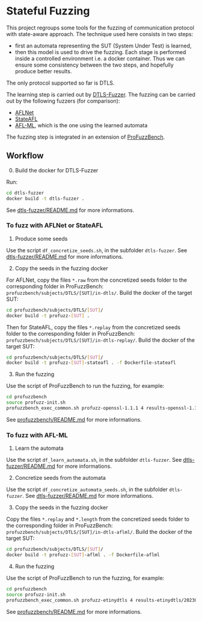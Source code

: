 # Stateful Fuzzing

This project regroups some tools for the fuzzing of communication protocol with state-aware approach.
The technique used here consists in two steps:
 - first an automata representing the SUT (System Under Test) is learned,
 - then this model is used to drive the fuzzing.
Each stage is performed inside a controlled environment i.e. a docker container.
Thus we can ensure some consistency between the two steps, and hopefully produce better results.

The only protocol supported so far is DTLS.

The learning step is carried out by [DTLS-Fuzzer](https://github.com/assist-project/dtls-fuzzer).
The fuzzing can be carried out by the following fuzzers (for comparison):
 - [AFLNet](https://github.com/aflnet/aflnet)
 - [StateAFL](https://github.com/stateafl/stateafl)
 - [AFL-ML](https://github.com/remiparrot/aflnet), which is the one using the learned automata

The fuzzing step is integrated in an extension of [ProFuzzBench](https://github.com/profuzzbench/profuzzbench).


## Workflow

0. Build the docker for DTLS-Fuzzer

Run:
```sh
cd dtls-fuzzer
docker build -t dtls-fuzzer .
```
See [dtls-fuzzer/README.md](https://github.com/remiparrot/stateful-fuzzing/blob/main/dtls-fuzzer/README.md) for more informations.

### To fuzz with AFLNet or StateAFL

1. Produce some seeds

Use the script `df_concretize_seeds.sh`, in the subfolder `dtls-fuzzer`.
See [dtls-fuzzer/README.md](https://github.com/remiparrot/stateful-fuzzing/blob/main/dtls-fuzzer/README.md) for more informations.

2. Copy the seeds in the fuzzing docker

For AFLNet, copy the files `*.raw` from the concretized seeds folder to the corresponding folder in ProFuzzBench: `profuzzbench/subjects/DTLS/[SUT]/in-dtls/`.
Build the docker of the target SUT:
```sh
cd profuzzbench/subjects/DTLS/[SUT]/
docker build -t profuzz-[SUT] .
```
Then for StateAFL, copy the files `*.replay` from the concretized seeds folder to the corresponding folder in ProFuzzBench: `profuzzbench/subjects/DTLS/[SUT]/in-dtls-replay/`.
Build the docker of the target SUT:
```sh
cd profuzzbench/subjects/DTLS/[SUT]/
docker build -t profuzz-[SUT]-stateafl . -f Dockerfile-stateafl
```

3. Run the fuzzing

Use the script of ProFuzzBench to run the fuzzing, for example:
```sh
cd profuzzbench
source profuzz-init.sh
profuzzbench_exec_common.sh profuzz-openssl-1.1.1 4 results-openssl-1.1.1/20230629/ aflnet out-openssl-aflnet "-P DTLS12 -D 10000 -q 3 -s 3 -E -K -R -W 20 -m none -t 1000+" 172800 5
```
See [profuzzbench/README.md](https://github.com/remiparrot/stateful-fuzzing/blob/main/profuzzbench/README.md) for more informations.

### To fuzz with AFL-ML

1. Learn the automata

Use the script `df_learn_automata.sh`, in the subfolder `dtls-fuzzer`.
See [dtls-fuzzer/README.md](https://github.com/remiparrot/stateful-fuzzing/blob/main/dtls-fuzzer/README.md) for more informations.

2. Concretize seeds from the automata

Use the script `df_concretize_automata_seeds.sh`, in the subfolder `dtls-fuzzer`.
See [dtls-fuzzer/README.md](https://github.com/remiparrot/stateful-fuzzing/blob/main/dtls-fuzzer/README.md) for more informations.

3. Copy the seeds in the fuzzing docker

Copy the files `*.replay` and `*.length` from the concretized seeds folder to the corresponding folder in ProFuzzBench: `profuzzbench/subjects/DTLS/[SUT]/in-dtls-aflml/`.
Build the docker of the target SUT:
```sh
cd profuzzbench/subjects/DTLS/[SUT]/
docker build -t profuzz-[SUT]-aflml . -f Dockerfile-aflml
```

4. Run the fuzzing

Use the script of ProFuzzBench to run the fuzzing, for example:
```sh
cd profuzzbench
source profuzz-init.sh
profuzzbench_exec_common.sh profuzz-etinydtls 4 results-etinydtls/20230704/ aflml out-openssl-aflml "-P DTLS12 -D 10000 -q 3 -s 3 -E -K -R -W 30 -m none -t 1000+" 172800 5
```
See [profuzzbench/README.md](https://github.com/remiparrot/stateful-fuzzing/blob/main/profuzzbench/README.md) for more informations.
